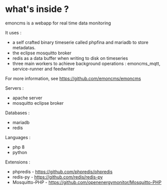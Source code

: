 # what's inside ?

emoncms is a webapp for real time data monitoring

It uses :
- a self crafted binary timeserie called phpfina and mariadb to store metadatas.
- the eclipse mosquitto broker
- redis as a data buffer when writing to disk on timeseries
- three main workers to achieve background operations : emoncms_mqtt, service-runner and feedwriter

For more information, see https://github.com/emoncms/emoncms

Servers :
- apache server
- mosquitto eclipse broker

Databases :
- mariadb
- redis

Languages :
- php 8
- python

Extensions :
- phpredis - https://github.com/phpredis/phpredis
- redis-py - https://github.com/redis/redis-py
- Mosquitto-PHP - https://github.com/openenergymonitor/Mosquitto-PHP


